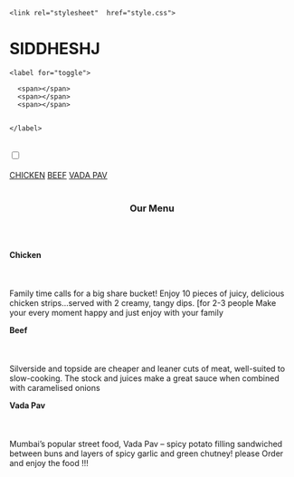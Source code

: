 

<html>
  <head>
  <meta charset="utf-8">
  <meta name="viewport" content="width=device-width, initial-scale=1">

    <link rel="stylesheet"  href="style.css">
 
  
  </head>
<body>
 <h1>SIDDHESHJ</h1>
 <div class="togglearea">
   
    <label for="toggle">
    
      <span></span>
      <span></span>
      <span></span>
    
    
    </label>
    
 </div>


<br>
 <input type="checkbox" id="toggle">
  
  <div class="navbar"> 
<br>
  <a href="#h">CHICKEN</a>
  <a href="#j">BEEF</a>
  <a href="#v">VADA PAV</a>
  
  
</div>
  
   
<br>
  <!--main content --><l>

  <center><h3>Our Menu</h3></center>
  <div id="container">
  <br><br>
  <div class=" col-sm-12  col-md-6 col-lg-4 " id="si"><p>
    <b> Chicken</b>
    <br><br><br><br>
   Family time calls for a big share bucket! Enjoy 10 pieces of juicy, delicious chicken strips...served with 2 creamy, tangy dips. [for 2-3 people
   Make your every moment happy and just enjoy  with your family
  </p></div>
  
  <div class="col-md-6 col-sm-12 col-lg-4" id="sid"><p>
    <b>Beef</b>
     <br><br><br><br>
    Silverside and topside are cheaper and leaner cuts of meat, well-suited to slow-cooking. The stock and juices make a great sauce when combined with caramelised onions  
  </p></div> 
  
  <div class="col-md-12 col-sm-12 col-lg-4" id="sidd"><p>
   <b>Vada Pav</b>
    <br><br><br><br>
    Mumbai’s popular street food, Vada Pav – spicy potato filling sandwiched between buns and layers of spicy garlic and green chutney!
      please Order and enjoy the food !!!
    </p></div>
   
   
   
 
  </div>
  

</l>
  
  
  
  
  
  
  
  
  
</body>
</html>


    
 
       

  
  
  
  
  
  
  
  
  



     
        
        
        
        
    
   
   
   
 
  
